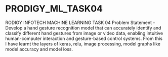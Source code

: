 # PRODIGY_ML_TASK04
RODIGY INFOTECH MACHINE LEARNING TASK 04 Problem Statement - Develop a hand gesture recognition model that can accurately identify and classify different hand gestures from image or video data, enabling intuitive human-computer interaction and gesture-based control systems. From this I have learnt the layers of keras, relu, image processing, model graphs like model accuracy and model loss.
